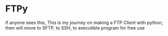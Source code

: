 # FTPy
if anyone sees this, This is my journey on making a FTP Client with python, then will move to SFTP, to SSH, to executible program for free use
